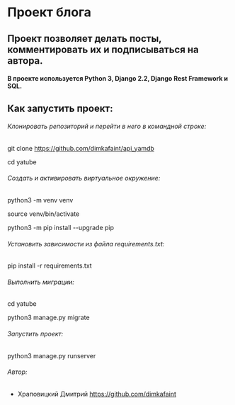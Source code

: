 Проект блога 
================
## Проект позволяет делать посты, комментировать их и подписываться на автора.

#### В проекте используется Python 3, Django 2.2, Django Rest Framework и SQL.

## Как запустить проект:

###### Клонировать репозиторий и перейти в него в командной строке:

git clone https://github.com/dimkafaint/api_yamdb

cd yatube

###### Cоздать и активировать виртуальное окружение:

python3 -m venv venv

source venv/bin/activate

python3 -m pip install --upgrade pip

###### Установить зависимости из файла requirements.txt:

pip install -r requirements.txt

###### Выполнить миграции:

cd yatube

python3 manage.py migrate

###### Запустить проект:

python3 manage.py runserver

###### Автор:
- Храповицкий Дмитрий https://github.com/dimkafaint
